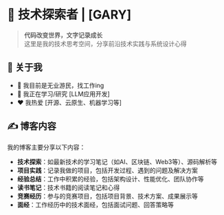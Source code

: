 # 🚀 技术探索者 | [GARY]

> **代码改变世界，文字记录成长**  
> 这里是我的技术思考空间，分享前沿技术实践与系统设计心得

## 🧑 关于我
- 💼 我目前是无业游民，找工作ing
- 🌱 我正在学习/研究 [LLM应用开发]
- ❤️ 我热爱 [开源、云原生、机器学习等]

## ✍️ 博客内容
我的博客主要分享以下内容：
- **技术探索**：如最新技术的学习笔记（如AI、区块链、Web3等）、源码解析等
- **项目实践**：记录我做的项目，包括开发过程、遇到的问题及解决方案
- **经验总结**：工作中积累的经验，包括架构设计、性能优化、团队协作等
- **读书笔记**：技术书籍的阅读笔记和心得
- **竞赛经历**：参与的竞赛项目，包括项目背景、技术方案、成果展示等
- **面经**：工作经历中的技术面经，包括面试问题、回答策略等